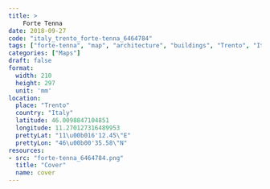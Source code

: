 ```yaml
---
title: > 
    Forte Tenna
date: 2018-09-27
code: "italy_trento_forte-tenna_6464784"
tags: ["forte-tenna", "map", "architecture", "buildings", "Trento", "Italy"]
categories: ["Maps"]
draft: false
format:
  width: 210
  height: 297
  unit: 'mm'
location:
  place: "Trento"
  country: "Italy"
  latitude: 46.0098847104851
  longitude: 11.270127316489953
  prettyLat: "11\u00b016'12.45\"E"
  prettyLon: "46\u00b00'35.58\"N"
resources:
- src: "forte-tenna_6464784.png"
  title: "Cover"
  name: cover
---
```

